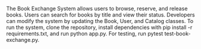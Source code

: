 The Book Exchange System allows users to browse, reserve, and release books. Users can search for books by title and view their status. Developers can modify the system by updating the Book, User, and Catalog classes. To run the system, clone the repository, install dependencies with pip install -r requirements.txt, and run python app.py. For testing, run pytest test-book-exchange.py.
